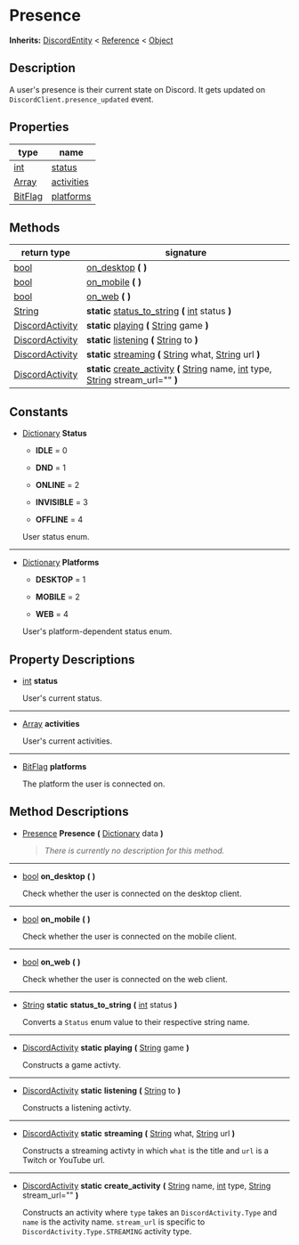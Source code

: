   
# Presence
  
**Inherits:** [DiscordEntity](./class_discordentity.md) < [Reference](https://docs.godotengine.org/en/3.5/classes/class_reference.html) < [Object](https://docs.godotengine.org/en/3.5/classes/class_object.html)  
  
  
## Description
  
A user's presence is their current state on Discord.
It gets updated on `DiscordClient.presence_updated` event.  
  
## Properties
  
| type                                                                  | name                               |
|-----------------------------------------------------------------------|------------------------------------|
| [int](https://docs.godotengine.org/en/3.5/classes/class_int.html)     | [status](#property-status)         |
| [Array](https://docs.godotengine.org/en/3.5/classes/class_array.html) | [activities](#property-activities) |
| [BitFlag](./class_bitflag.md)                                         | [platforms](#property-platforms)   |  
  
## Methods
  
| return type                                                             | signature                                                                                                                                                                                                                                                                                                       |
|-------------------------------------------------------------------------|-----------------------------------------------------------------------------------------------------------------------------------------------------------------------------------------------------------------------------------------------------------------------------------------------------------------|
| [bool](https://docs.godotengine.org/en/3.5/classes/class_bool.html)     | [on\_desktop](#method-on-desktop) **(**  **)**                                                                                                                                                                                                                                                                  |
| [bool](https://docs.godotengine.org/en/3.5/classes/class_bool.html)     | [on\_mobile](#method-on-mobile) **(**  **)**                                                                                                                                                                                                                                                                    |
| [bool](https://docs.godotengine.org/en/3.5/classes/class_bool.html)     | [on\_web](#method-on-web) **(**  **)**                                                                                                                                                                                                                                                                          |
| [String](https://docs.godotengine.org/en/3.5/classes/class_string.html) | **static** [status\_to\_string](#method-status-to-string) **(** [int](https://docs.godotengine.org/en/3.5/classes/class_int.html) status **)**                                                                                                                                                                  |
| [DiscordActivity](./class_discordactivity.md)                           | **static** [playing](#method-playing) **(** [String](https://docs.godotengine.org/en/3.5/classes/class_string.html) game **)**                                                                                                                                                                                  |
| [DiscordActivity](./class_discordactivity.md)                           | **static** [listening](#method-listening) **(** [String](https://docs.godotengine.org/en/3.5/classes/class_string.html) to **)**                                                                                                                                                                                |
| [DiscordActivity](./class_discordactivity.md)                           | **static** [streaming](#method-streaming) **(** [String](https://docs.godotengine.org/en/3.5/classes/class_string.html) what, [String](https://docs.godotengine.org/en/3.5/classes/class_string.html) url **)**                                                                                                 |
| [DiscordActivity](./class_discordactivity.md)                           | **static** [create\_activity](#method-create-activity) **(** [String](https://docs.godotengine.org/en/3.5/classes/class_string.html) name, [int](https://docs.godotengine.org/en/3.5/classes/class_int.html) type, [String](https://docs.godotengine.org/en/3.5/classes/class_string.html) stream\_url="" **)** |  
  
## Constants
  
- [Dictionary](https://docs.godotengine.org/en/3.5/classes/class_dictionary.html) **Status**  
  
	- **IDLE** = 0  

	- **DND** = 1  

	- **ONLINE** = 2  

	- **INVISIBLE** = 3  

	- **OFFLINE** = 4  

  
	User status enum.  
________________

- [Dictionary](https://docs.godotengine.org/en/3.5/classes/class_dictionary.html) **Platforms**  
  
	- **DESKTOP** = 1  

	- **MOBILE** = 2  

	- **WEB** = 4  

  
	User's platform-dependent status enum.
  
  
## Property Descriptions
  
- <a name="property-status"></a>[int](https://docs.godotengine.org/en/3.5/classes/class_int.html) **status**  
  
	User's current status.  
________________

- <a name="property-activities"></a>[Array](https://docs.godotengine.org/en/3.5/classes/class_array.html) **activities**  
  
	User's current activities.  
________________

- <a name="property-platforms"></a>[BitFlag](./class_bitflag.md) **platforms**  
  
	The platform the user is connected on.
  
  
## Method Descriptions
  
- <a name="method-Presence"></a>[Presence](./class_presence.md) **Presence** **(** [Dictionary](https://docs.godotengine.org/en/3.5/classes/class_dictionary.html) data **)**  
  
	> *There is currently no description for this method.*  
________________

- <a name="method-on-desktop"></a>[bool](https://docs.godotengine.org/en/3.5/classes/class_bool.html) **on\_desktop** **(**  **)**  
  
	Check whether the user is connected on the desktop client.  
________________

- <a name="method-on-mobile"></a>[bool](https://docs.godotengine.org/en/3.5/classes/class_bool.html) **on\_mobile** **(**  **)**  
  
	Check whether the user is connected on the mobile client.  
________________

- <a name="method-on-web"></a>[bool](https://docs.godotengine.org/en/3.5/classes/class_bool.html) **on\_web** **(**  **)**  
  
	Check whether the user is connected on the web client.  
________________

- <a name="method-status-to-string"></a>[String](https://docs.godotengine.org/en/3.5/classes/class_string.html) **static** **status\_to\_string** **(** [int](https://docs.godotengine.org/en/3.5/classes/class_int.html) status **)**  
  
	Converts a `Status` enum value to their respective string name.  
________________

- <a name="method-playing"></a>[DiscordActivity](./class_discordactivity.md) **static** **playing** **(** [String](https://docs.godotengine.org/en/3.5/classes/class_string.html) game **)**  
  
	Constructs a game activty.  
________________

- <a name="method-listening"></a>[DiscordActivity](./class_discordactivity.md) **static** **listening** **(** [String](https://docs.godotengine.org/en/3.5/classes/class_string.html) to **)**  
  
	Constructs a listening activty.  
________________

- <a name="method-streaming"></a>[DiscordActivity](./class_discordactivity.md) **static** **streaming** **(** [String](https://docs.godotengine.org/en/3.5/classes/class_string.html) what, [String](https://docs.godotengine.org/en/3.5/classes/class_string.html) url **)**  
  
	Constructs a streaming activty in which `what` is the title
	and `url` is a Twitch or YouTube url.  
________________

- <a name="method-create-activity"></a>[DiscordActivity](./class_discordactivity.md) **static** **create\_activity** **(** [String](https://docs.godotengine.org/en/3.5/classes/class_string.html) name, [int](https://docs.godotengine.org/en/3.5/classes/class_int.html) type, [String](https://docs.godotengine.org/en/3.5/classes/class_string.html) stream\_url="" **)**  
  
	Constructs an activity where `type` takes an `DiscordActivity.Type` 
	and `name` is the activity name.
	`stream_url` is specific to `DiscordActivity.Type.STREAMING` activity type.
  
